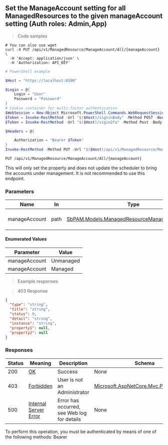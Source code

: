 
## Set the ManageAccount setting for all ManagedResources to the given manageAccount setting (Auth roles: Admin,App)

<a id="opIdSetManageAccountAll"></a>

> Code samples

```shell
# You can also use wget
curl -X PUT /api/v1/ManagedResource/ManageAccount/All/{manageAccount} \
  -H 'Accept: application/json' \
  -H 'Authorization: API_KEY'

```

```powershell
# PowerShell example

$Host = "https://localhost:6500"

$Login = @{
    Login = "User"
    Password = "Password"
}
# Cookie container for multi-factor authentication
$WebSession = New-Object Microsoft.PowerShell.Commands.WebRequestSession
$Token = Invoke-RestMethod -Url "$($Host)/signinBody" -Method POST -Body (ConvertTo-Json $Login) -WebRequestSession $WebSession
$Token = Invoke-RestMethod -Url "$($Host)/sigin2fa" -Method Post -Body $MfaCode -Headers @{Authorization: "Bearer $Token"} -WebRequestSession $WebSession

$Headers = @{

    Authorization = "Bearer $Token"
}
Invoke-RestMethod -Method PUT -Url "$($Host)/api/v1/ManagedResource/ManageAccount/All/{manageAccount} -Headers $Headers
```

`PUT /api/v1/ManagedResource/ManageAccount/All/{manageAccount}`

This will only set the property and does not update the scheduler to bring
the accounts under management. It is not recommended to use this endpoint.

<h3 id="set-the-manageaccount-setting-for-all-managedresources-to-the-given-manageaccount-setting-(auth-roles:-admin,app)-parameters">Parameters</h3>

|Name|In|Type|Required|Description|
|---|---|---|---|---|
|manageAccount|path|[SbPAM.Models.ManagedResourceManageAccountEnum](../Models/sbpam.models.managedresourcemanageaccountenum.md)|true|One of Unmanaged, Managed|

#### Enumerated Values

|Parameter|Value|
|---|---|
|manageAccount|Unmanaged|
|manageAccount|Managed|

> Example responses

> 403 Response

```json
{
  "type": "string",
  "title": "string",
  "status": 0,
  "detail": "string",
  "instance": "string",
  "property1": null,
  "property2": null
}
```

<h3 id="set-the-manageaccount-setting-for-all-managedresources-to-the-given-manageaccount-setting-(auth-roles:-admin,app)-responses">Responses</h3>

|Status|Meaning|Description|Schema|
|---|---|---|---|
|200|[OK](https://tools.ietf.org/html/rfc7231#section-6.3.1)|Success|None|
|403|[Forbidden](https://tools.ietf.org/html/rfc7231#section-6.5.3)|User is not an Administrator|[Microsoft.AspNetCore.Mvc.ProblemDetails](../Models/microsoft.aspnetcore.mvc.problemdetails.md)|
|500|[Internal Server Error](https://tools.ietf.org/html/rfc7231#section-6.6.1)|Error has occurred, see Web log for details|None|

<aside class="warning">
To perform this operation, you must be authenticated by means of one of the following methods:
Bearer
</aside>


